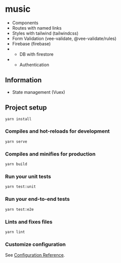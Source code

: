# music

* Components
* Routes with named links
* Styles with tailwind (tailwindcss)
* Form Validation (vee-validate, @vee-validate/rules)
* Firebase (firebase)
* * DB with firestore
* * Authentication

## Information
* State management (Vuex)

## Project setup
```
yarn install
```

### Compiles and hot-reloads for development
```
yarn serve
```

### Compiles and minifies for production
```
yarn build
```

### Run your unit tests
```
yarn test:unit
```

### Run your end-to-end tests
```
yarn test:e2e
```

### Lints and fixes files
```
yarn lint
```

### Customize configuration
See [Configuration Reference](https://cli.vuejs.org/config/).
